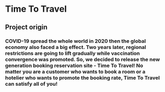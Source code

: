 # Time To Travel
## Project origin
### COVID-19 spread the whole world in 2020 then the global economy also faced a big effect. Two years later, regional restrictions are going to lift gradually while vaccination convergence was promoted. So, we decided to release the new generation booking reservation site - Time To Travel! No matter you are a customer who wants to book a room or a hotelier who wants to promote the booking rate, Time To Travel can satisfy all of you!
